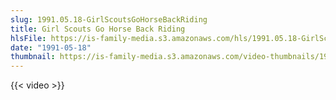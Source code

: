 ```yaml
---
slug: 1991.05.18-GirlScoutsGoHorseBackRiding
title: Girl Scouts Go Horse Back Riding
hlsFile: https://is-family-media.s3.amazonaws.com/hls/1991.05.18-GirlScoutsGoHorseBackRiding/1991.05.18-GirlScoutsGoHorseBackRiding.m3u8
date: "1991-05-18"
thumbnail: https://is-family-media.s3.amazonaws.com/video-thumbnails/1991.05.18-GirlScoutsGoHorseBackRiding.png
---
```

{{< video >}}
